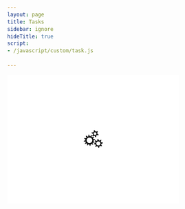 ```yaml
---
layout: page
title: Tasks
sidebar: ignore
hideTitle: true
script:
- /javascript/custom/task.js

---
```


<div id="task" style="overflow: hidden;">
    <img src="/public/loading.gif" alt="Loading..." class="loading">
</div>

